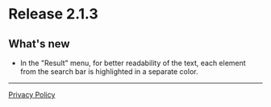 # Release 2.1.3

## What's new
 - In the "Result" menu, for better readability of the text,
  each element from the search bar is highlighted in a separate color.

---

[Privacy Policy](https://mewing-pear-388.notion.site/20a6f8e6dcaa80fca1e1d0d47d793288)